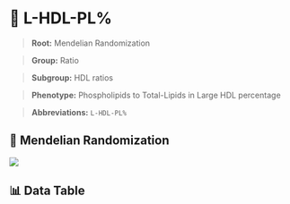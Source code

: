 # 🧪 L-HDL-PL%

> **Root:** Mendelian Randomization

> **Group:** Ratio  

> **Subgroup:** HDL ratios

> **Phenotype:** Phospholipids to Total-Lipids in Large HDL percentage  

> **Abbreviations:** `L-HDL-PL%`

## 🧬 Mendelian Randomization  

<img src="/MR/Figures/Inverse/LhengxianHDLhengxianPLbaifenhao.png"/>


## 📊 Data Table


<CsvTableMRI src="/MR/Data/Inverse/LhengxianHDLhengxianPLbaifenhao.csv"/>

